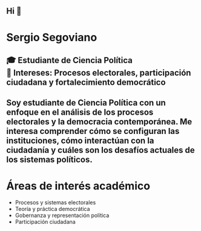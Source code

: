 ## Hi 👋

# Sergio Segoviano

🎓 Estudiante de Ciencia Política  
📍 Intereses: Procesos electorales, participación ciudadana y fortalecimiento democrático  
---
Soy estudiante de Ciencia Política con un enfoque en el análisis de los procesos electorales y la democracia contemporánea.
Me interesa comprender cómo se configuran las instituciones, cómo interactúan con la ciudadanía y cuáles son los desafíos actuales de los sistemas políticos.  
---
# Áreas de interés académico
- Procesos y sistemas electorales  
- Teoría y práctica democrática  
- Gobernanza y representación política  
- Participación ciudadana  
